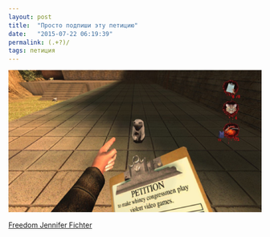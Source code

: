 ```yaml
---
layout: post
title:  "Просто подпиши эту петицию"
date:   "2015-07-22 06:19:39"
permalink: (.+?)/
tags: петиция
---
```

![petition](/assets/static/petition.jpeg)

[Freedom Jennifer Fichter](https://petitions.whitehouse.gov/petition/freedom-jennifer-fichter)
